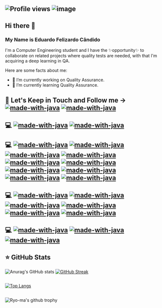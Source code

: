 ## ![Profile views](https://visitor-badge.glitch.me/badge?page_id=edufelizardo1.visitor-badge) ![image](https://img.shields.io/github/followers/edufelizardo1?style=social) 
<!-- ![Profile views](https://gpvc.arturio.dev/edufelizardo1) -->






## Hi there 👋 
### My Name is Eduardo Felizardo Cândido

I'm a Computer Engineering student and I have the ✨opportunity✨ to collaborate on related projects where quality tests are needed, with that I'm acquiring a deep learning in QA.

Here are some facts about me:

- 🔭 I’m currently working on Quality Assurance.
- 🌱 I’m currently learning Quality Assurance.
<!-- - 👯 I’m looking to collaborate on ... 
- 🤔 I’m looking for help with ... 
- 💬 Ask me about ... -->
<!-- - 📫 How to reach me: 
- 😄 Pronouns: ...
- ⚡ Fun fact: ...
-->
## 🎯 Let's Keep in Touch and Follow me -> <!--[<img src="https://img.shields.io/badge/linkedin-%230077B5.svg?&style=for-the-badge&logo=linkedin&logoColor=white" />]-->[![made-with-java](https://img.shields.io/badge/professional_contact-Linkedin-00FFFF.svg)](https://www.linkedin.com/in/eduardo-felizardo-c%C3%A2ndido-28b16122) <!--[<img src="https://img.shields.io/badge/Gmail-D14836?style=for-the-badge&logo=gmail&logoColor=white" />]-->[![made-with-java](https://img.shields.io/badge/email_contact-GMail-DC143C.svg)](edufelizardo1@gmail.com)

## 💻 <!--Programming Language-->[![made-with-java](https://img.shields.io/badge/programming_language-Java-800000.svg)](https://www.jetbrains.com/) [![made-with-java](https://img.shields.io/badge/programming_language-SQL-000080.svg)](https://docs.microsoft.com/pt-br/sql/?view=sql-server-ver15)
<!--![image](https://img.shields.io/badge/Java-ED8B00?style=for-the-badge&logo=java&logoColor=white)-->

<!--## 💻 Frameworks && Tolls
![image](https://img.shields.io/badge/Spring-6DB33F?style=for-the-badge&logo=spring&logoColor=white)
![image](https://img.shields.io/badge/Jenkins-D24939?style=for-the-badge&logo=Jenkins&logoColor=white)
![image](https://img.shields.io/badge/Selenium-43B02A?style=for-the-badge&logo=Selenium&logoColor=white)
![image](https://img.shields.io/badge/Postman-FF6C37?style=for-the-badge&logo=Postman&logoColor=white)
![image](https://img.shields.io/badge/Cypress-17202C?style=for-the-badge&logo=cypress&logoColor=white)
![image](https://img.shields.io/badge/Git-F05032?style=for-the-badge&logo=git&logoColor=white)
![image](https://img.shields.io/badge/MySQL-00000F?style=for-the-badge&logo=mysql&logoColor=white)-->

## 💻 [![made-with-java](https://img.shields.io/badge/framework-Spring-00FF00.svg)](https://spring.io/) [![made-with-java](https://img.shields.io/badge/framework-Selenium-228B22.svg)](https://www.selenium.dev/) [![made-with-java](https://img.shields.io/badge/framework-Cypress-363636.svg)](https://www.cypress.io/) [![made-with-java](https://img.shields.io/badge/framework-Maven-8B008B.svg)](https://maven.apache.org/) [![made-with-java](https://img.shields.io/badge/framework-Robot-20B2AA.svg)](https://robotframework.org/) [![made-with-java](https://img.shields.io/badge/framework-JUnit-8B0000.svg)](https://junit.org/junit5/) [![made-with-java](https://img.shields.io/badge/framework-Mokito-8B0000.svg)](https://site.mockito.org/) [![made-with-java](https://img.shields.io/badge/framework-Spring_Security-00FF00.svg)](https://spring.io/projects/spring-security) [![made-with-java](https://img.shields.io/badge/framework-Java_Collections-8B0000.svg)](https://docs.oracle.com/javase/8/docs/technotes/guides/collections/overview.html) [![made-with-java](https://img.shields.io/badge/framework-TestNG-FFFF00.svg)](https://testng.org/doc/)

## 💻 [![made-with-java](https://img.shields.io/badge/tool-Postman-FF7F50.svg)](https://www.postman.com/) [![made-with-java](https://img.shields.io/badge/tool-Jenkins-B22222.svg)](https://www.jenkins.io/) [![made-with-java](https://img.shields.io/badge/tool-Git-800000.svg)](https://git-scm.com/) [![made-with-java](https://img.shields.io/badge/tool-Jira-F0E68C.svg)](https://www.atlassian.com/br/software/jira) [![made-with-java](https://img.shields.io/badge/tool-MySQL-000080.svg)](https://www.mysql.com/) [![made-with-java](https://img.shields.io/badge/tool-ALM_Octane-000080.svg)](https://www.microfocus.com/pt-br/products/alm-octane/overview)

## 💻 [![made-with-java](https://img.shields.io/badge/ide-Intellij-1C1C1C.svg)](https://www.jetbrains.com/) [![made-with-java](https://img.shields.io/badge/ide-Eclipse-191970.svg)](https://www.eclipse.org/) [![made-with-java](https://img.shields.io/badge/ide-VSCode-0000FF.svg)](https://code.visualstudio.com/)
<!--![image](https://img.shields.io/badge/Eclipse-2C2255?style=for-the-badge&logo=eclipse&logoColor=white)
![image](https://img.shields.io/badge/IntelliJIDEA-000000.svg?style=for-the-badge&logo=intellij-idea&logoColor=white)
![image](https://img.shields.io/badge/Visual_Studio_Code-0078D4?style=for-the-badge&logo=visual%20studio%20code&logoColor=white)-->

## ⭐ GitHub Stats
![Anurag's GitHub stats](https://github-readme-stats.vercel.app/api?username=edufelizardo1&show_icons=true&theme=radical)
[![GitHub Streak](http://github-readme-streak-stats.herokuapp.com?user=edufelizardo1&theme=radical)](https://git.io/streak-stats)

##
[![Top Langs](https://github-readme-stats.vercel.app/api/top-langs/?username=edufelizardo1&show_icons=true&theme=radical)](https://github.com/edufelizardo1/github-readme-stats)

## 
<!-- [![Ryo-ma's github trophy](https://github-profile-trophy.vercel.app/?username=edufelizardo1&row=1)](https://github.com/ryo-ma/github-profile-trophy) -->
![Ryo-ma's github trophy](https://github-profile-trophy.vercel.app/?username=edufelizardo1&theme=radical)

<!--![](https://media1.giphy.com/media/eUdtR10ZsxlFC/giphy.gif?cid=ecf05e47qg1i92avp6q8lwthjdo8nsrnf9kicfwqqyq864va&rid=giphy.gif&ct=g)-->
